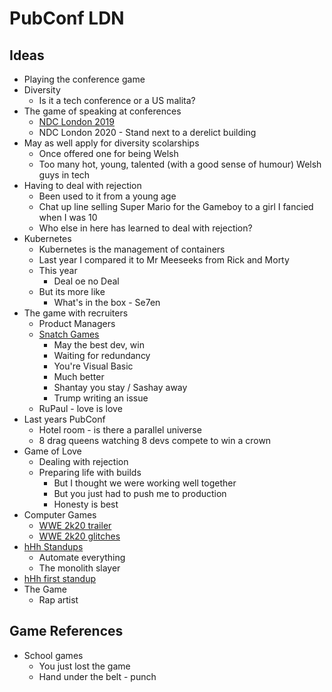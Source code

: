# PubConf LDN

## Ideas

* Playing the conference game
* Diversity
  * Is it a tech conference or a US malita?
* The game of speaking at conferences
  * [NDC London 2019](https://www.youtube.com/watch?v=si44LvcgXwU)
  * NDC London 2020 - Stand next to a derelict building
* May as well apply for diversity scolarships
  * Once offered one for being Welsh
  * Too many hot, young, talented (with a good sense of humour) Welsh guys in tech
* Having to deal with rejection
  * Been used to it from a young age
  * Chat up line selling Super Mario for the Gameboy to a girl I fancied when I was 10
  * Who else in here has learned to deal with rejection?
* Kubernetes
  * Kubernetes is the management of containers
  * Last year I compared it to Mr Meeseeks from Rick and Morty
  * This year
    * Deal oe no Deal
  * But its more like
    * What's in the box - Se7en
* The game with recruiters
  * Product Managers
  * [Snatch Games](https://youtu.be/PKbJp62jnmw?t=70)
    * May the best dev, win
    * Waiting for redundancy
    * You're Visual Basic
    * Much better
    * Shantay you stay / Sashay away
    * Trump writing an issue
  * RuPaul - love is love
* Last years PubConf
  * Hotel room - is there a parallel universe
  * 8 drag queens watching 8 devs compete to win a crown
* Game of Love
  * Dealing with rejection
  * Preparing life with builds
    * But I thought we were working well together
    * But you just had to push me to production
    * Honesty is best
* Computer Games
  * [WWE 2k20 trailer](https://www.youtube.com/watch?v=QwCV-Cuvko0)
  * [WWE 2k20 glitches](https://www.youtube.com/watch?v=jhwzJ6b5Gfs)
* [hHh Standups](https://youtu.be/YCKLFxuDh5U?t=194)
  * Automate everything
  * The monolith slayer
* [hHh first standup](https://www.youtube.com/watch?v=lqZe9mEpSFg)
* The Game
  * Rap artist

## Game References

* School games
  * You just lost the game
  * Hand under the belt - punch
